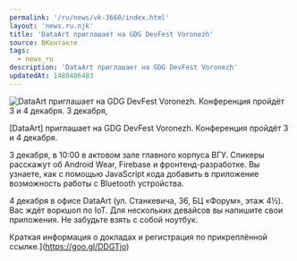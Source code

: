 ```yaml
---
permalink: '/ru/news/vk-3660/index.html'
layout: 'news.ru.njk'
title: 'DataArt приглашает на GDG DevFest Voronezh'
source: ВКонтакте
tags:
  - news_ru
description: 'DataArt приглашает на GDG DevFest Voronezh'
updatedAt: 1480406483
---
```

![DataArt приглашает на GDG DevFest Voronezh. Конференция пройдёт 3 и 4 декабря. 3 декабря,](https://sun9-26.userapi.com/c636330/v636330501/55e56/Hdq5ASmpSkg.jpg)

[DataArt] приглашает на GDG DevFest Voronezh. Конференция пройдёт 3 и 4 декабря.

3 декабря, в 10:00 в актовом зале главного корпуса ВГУ. Спикеры расскажут об Android Wear, Firebase и фронтенд-разработке. Вы узнаете, как с помощью JavaScript кода добавить в приложение возможность работы с Bluetooth устройства.

4 декабря в офисе DataArt (ул. Станкевича, 36, БЦ «Форум», этаж 4½). Вас ждёт воркшоп по IoT. Для нескольких девайсов вы напишите свои приложения. Не забудьте взять с собой ноутбук.

Краткая информация о докладах и регистрация по прикреплённой ссылке.](https://goo.gl/DDGTjo)

